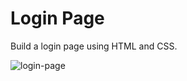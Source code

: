 # Login Page
Build a login page using HTML and CSS.
 
![login-page](https://user-images.githubusercontent.com/112795808/233580522-809f9b94-9fc0-4b18-ac7a-b8170ad8c2ee.png)
